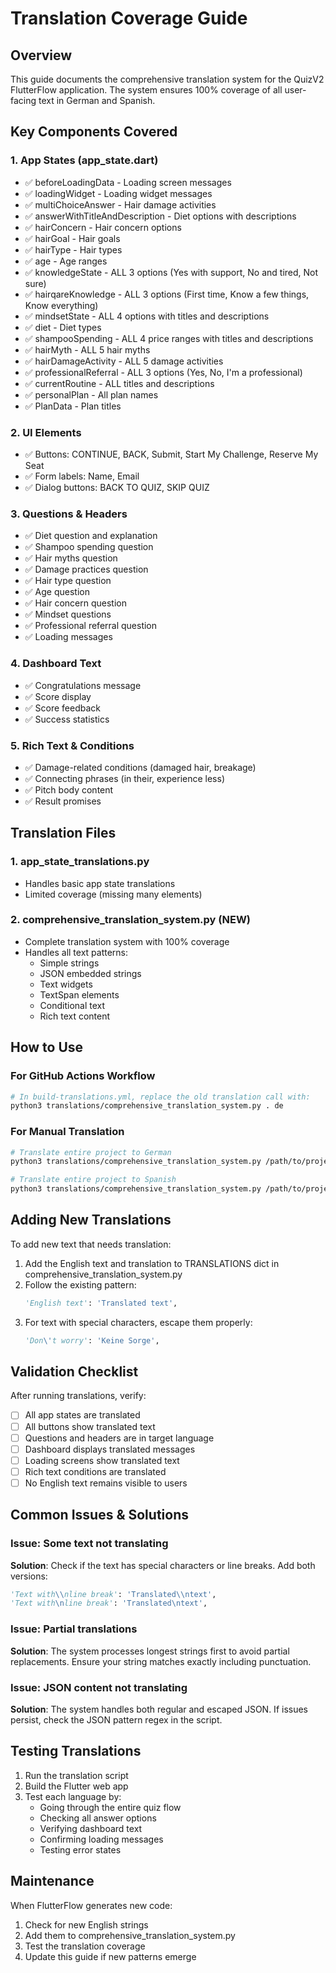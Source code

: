 # Translation Coverage Guide

## Overview
This guide documents the comprehensive translation system for the QuizV2 FlutterFlow application. The system ensures 100% coverage of all user-facing text in German and Spanish.

## Key Components Covered

### 1. App States (app_state.dart)
- ✅ beforeLoadingData - Loading screen messages
- ✅ loadingWidget - Loading widget messages  
- ✅ multiChoiceAnswer - Hair damage activities
- ✅ answerWithTitleAndDescription - Diet options with descriptions
- ✅ hairConcern - Hair concern options
- ✅ hairGoal - Hair goals
- ✅ hairType - Hair types
- ✅ age - Age ranges
- ✅ knowledgeState - ALL 3 options (Yes with support, No and tired, Not sure)
- ✅ hairqareKnowledge - ALL 3 options (First time, Know a few things, Know everything)
- ✅ mindsetState - ALL 4 options with titles and descriptions
- ✅ diet - Diet types
- ✅ shampooSpending - ALL 4 price ranges with titles and descriptions
- ✅ hairMyth - ALL 5 hair myths
- ✅ hairDamageActivity - ALL 5 damage activities
- ✅ professionalReferral - ALL 3 options (Yes, No, I'm a professional)
- ✅ currentRoutine - ALL titles and descriptions
- ✅ personalPlan - All plan names
- ✅ PlanData - Plan titles

### 2. UI Elements
- ✅ Buttons: CONTINUE, BACK, Submit, Start My Challenge, Reserve My Seat
- ✅ Form labels: Name, Email
- ✅ Dialog buttons: BACK TO QUIZ, SKIP QUIZ

### 3. Questions & Headers
- ✅ Diet question and explanation
- ✅ Shampoo spending question
- ✅ Hair myths question
- ✅ Damage practices question
- ✅ Hair type question
- ✅ Age question
- ✅ Hair concern question
- ✅ Mindset questions
- ✅ Professional referral question
- ✅ Loading messages

### 4. Dashboard Text
- ✅ Congratulations message
- ✅ Score display
- ✅ Score feedback
- ✅ Success statistics

### 5. Rich Text & Conditions
- ✅ Damage-related conditions (damaged hair, breakage)
- ✅ Connecting phrases (in their, experience less)
- ✅ Pitch body content
- ✅ Result promises

## Translation Files

### 1. app_state_translations.py
- Handles basic app state translations
- Limited coverage (missing many elements)

### 2. comprehensive_translation_system.py (NEW)
- Complete translation system with 100% coverage
- Handles all text patterns:
  - Simple strings
  - JSON embedded strings
  - Text widgets
  - TextSpan elements
  - Conditional text
  - Rich text content

## How to Use

### For GitHub Actions Workflow
```bash
# In build-translations.yml, replace the old translation call with:
python3 translations/comprehensive_translation_system.py . de
```

### For Manual Translation
```bash
# Translate entire project to German
python3 translations/comprehensive_translation_system.py /path/to/project de

# Translate entire project to Spanish  
python3 translations/comprehensive_translation_system.py /path/to/project es
```

## Adding New Translations

To add new text that needs translation:

1. Add the English text and translation to TRANSLATIONS dict in comprehensive_translation_system.py
2. Follow the existing pattern:
   ```python
   'English text': 'Translated text',
   ```
3. For text with special characters, escape them properly:
   ```python
   'Don\'t worry': 'Keine Sorge',
   ```

## Validation Checklist

After running translations, verify:
- [ ] All app states are translated
- [ ] All buttons show translated text
- [ ] Questions and headers are in target language
- [ ] Dashboard displays translated messages
- [ ] Loading screens show translated text
- [ ] Rich text conditions are translated
- [ ] No English text remains visible to users

## Common Issues & Solutions

### Issue: Some text not translating
**Solution**: Check if the text has special characters or line breaks. Add both versions:
```python
'Text with\\nline break': 'Translated\\ntext',
'Text with\nline break': 'Translated\ntext',
```

### Issue: Partial translations
**Solution**: The system processes longest strings first to avoid partial replacements. Ensure your string matches exactly including punctuation.

### Issue: JSON content not translating
**Solution**: The system handles both regular and escaped JSON. If issues persist, check the JSON pattern regex in the script.

## Testing Translations

1. Run the translation script
2. Build the Flutter web app
3. Test each language by:
   - Going through the entire quiz flow
   - Checking all answer options
   - Verifying dashboard text
   - Confirming loading messages
   - Testing error states

## Maintenance

When FlutterFlow generates new code:
1. Check for new English strings
2. Add them to comprehensive_translation_system.py
3. Test the translation coverage
4. Update this guide if new patterns emerge